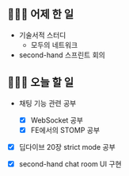 ## 👩🏻‍💻 어제 한 일

- 기술서적 스터디
  - 모두의 네트워크
- second-hand 스프린트 회의

## 👩🏻‍💻 오늘 할 일

- 채팅 기능 관련 공부

  - [x] WebSocket 공부
  - [x] FE에서의 STOMP 공부

- [x] 딥다이브 20장 strict mode 공부

- [x] second-hand chat room UI 구현
